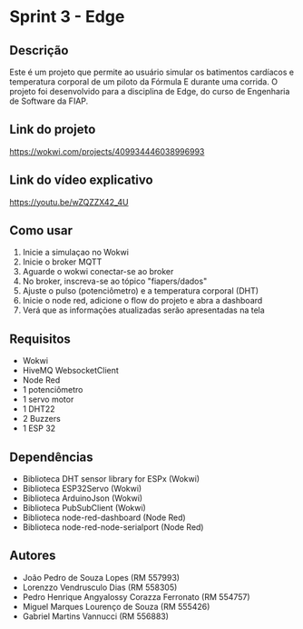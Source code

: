 # Sprint 3 - Edge

## Descrição
Este é um projeto que permite ao usuário simular os batimentos cardíacos e temperatura corporal de um piloto da Fórmula E durante uma corrida. O projeto foi desenvolvido para a disciplina de Edge, do curso de Engenharia de Software da FIAP.

## Link do projeto
https://wokwi.com/projects/409934446038996993

## Link do vídeo explicativo
https://youtu.be/wZQZZX42_4U

## Como usar
1. Inicie a simulaçao no Wokwi
2. Inicie o broker MQTT
3. Aguarde o wokwi conectar-se ao broker
4. No broker, inscreva-se ao tópico "fiapers/dados"
5. Ajuste o pulso (potenciômetro) e a temperatura corporal (DHT)
6. Inicie o node red, adicione o flow do projeto e abra a dashboard
7. Verá que as informações atualizadas serão apresentadas na tela

## Requisitos
- Wokwi
- HiveMQ WebsocketClient
- Node Red
- 1 potenciômetro
- 1 servo motor
- 1 DHT22
- 2 Buzzers
- 1 ESP 32

## Dependências
- Biblioteca DHT sensor library for ESPx (Wokwi)
- Biblioteca ESP32Servo (Wokwi)
- Biblioteca ArduinoJson (Wokwi)
- Biblioteca PubSubClient (Wokwi)
- Biblioteca node-red-dashboard (Node Red)
- Biblioteca node-red-node-serialport (Node Red)

## Autores
- João Pedro de Souza Lopes (RM 557993)
- Lorenzzo Vendrusculo Dias (RM 558305)
- Pedro Henrique Angyalossy Corazza Ferronato (RM 554757)
- Miguel Marques Lourenço de Souza (RM 555426)
- Gabriel Martins Vannucci (RM 556883)
